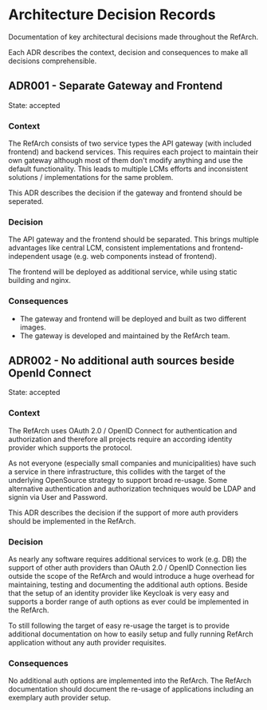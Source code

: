 # Architecture Decision Records

Documentation of key architectural decisions made throughout the RefArch.

Each ADR describes the context, decision and consequences to make all decisions comprehensible.

## ADR001 - Separate Gateway and Frontend

State: accepted

### Context

The RefArch consists of two service types the API gateway (with included frontend) and backend services.
This requires each project to maintain their own gateway although most of them don't modify anything and use the default
functionality. This leads to multiple LCMs efforts and inconsistent solutions / implementations for the same problem.

This ADR describes the decision if the gateway and frontend should be seperated.

### Decision

The API gateway and the frontend should be separated. This brings multiple advantages like central LCM, consistent
implementations and frontend-independent usage (e.g. web components instead of frontend).

The frontend will be deployed as additional service, while using static building and nginx.

### Consequences

- The gateway and frontend will be deployed and built as two different images.
- The gateway is developed and maintained by the RefArch team.

## ADR002 - No additional auth sources beside OpenId Connect

State: accepted

### Context

The RefArch uses OAuth 2.0 / OpenID Connect for authentication and authorization and therefore all projects require an
according identity provider which supports the protocol.

As not everyone (especially small companies and municipalities) have such a service in there infrastructure, this
collides with the target of the underlying OpenSource strategy to support broad re-usage. Some alternative
authentication and authorization techniques would be LDAP and signin via User and Password.

This ADR describes the decision if the support of more auth providers should be implemented in the RefArch.

### Decision

As nearly any software requires additional services to work (e.g. DB) the support of other auth providers than
OAuth 2.0 / OpenID Connection lies outside the scope of the RefArch and would introduce a huge overhead for maintaining,
testing and documenting the additional auth options. Beside that the setup of an identity provider like Keycloak is very
easy and supports a border range of auth options as ever could be implemented in the RefArch.

To still following the target of easy re-usage the target is to provide additional documentation on how to easily setup
and fully running RefArch application without any auth provider requisites.

### Consequences

No additional auth options are implemented into the RefArch. The RefArch documentation should document the re-usage of
applications including an exemplary auth provider setup.
